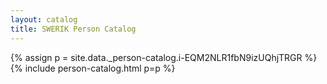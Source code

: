 ```yaml
---
layout: catalog
title: SWERIK Person Catalog
---
```

{% assign p = site.data._person-catalog.i-EQM2NLR1fbN9izUQhjTRGR %}
{% include person-catalog.html p=p %}

